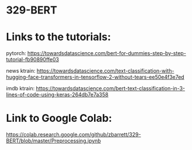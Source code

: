 # 329-BERT

# Links to the tutorials:
pytorch:
https://towardsdatascience.com/bert-for-dummies-step-by-step-tutorial-fb90890ffe03

news ktrain:
https://towardsdatascience.com/text-classification-with-hugging-face-transformers-in-tensorflow-2-without-tears-ee50e4f3e7ed

imdb ktrain:
https://towardsdatascience.com/bert-text-classification-in-3-lines-of-code-using-keras-264db7e7a358



# Link to Google Colab:
https://colab.research.google.com/github/zbarrett/329-BERT/blob/master/Preprocessing.ipynb
